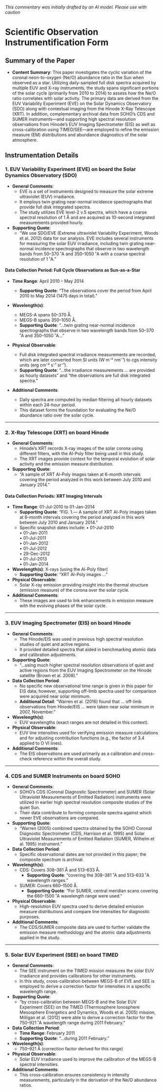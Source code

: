 _This commentary was initially drafted by an AI model. Please use with caution_

# Scientific Observation Instrumentification Form

## Summary of the Paper
- **Content Summary**: This paper investigates the cyclic variation of the coronal neon-to-oxygen (Ne/O) abundance ratio in the Sun when observed as a star. Utilizing daily-sampled full disk spectra acquired by multiple EUV and X-ray instruments, the study spans significant portions of the solar cycle (primarily from 2010 to 2014) to assess how the Ne/O ratio correlates with solar activity. The primary data are derived from the EUV Variability Experiment (EVE) on the Solar Dynamics Observatory (SDO) along with contextual imaging from the Hinode X-Ray Telescope (XRT). In addition, complementary archival data from SOHO’s CDS and SUMER instruments—and supporting high spectral resolution observations from Hinode’s EUV Imaging Spectrometer (EIS) as well as cross-calibration using TIMED/SEE—are employed to refine the emission measure (EM) distributions and abundance diagnostics of the solar atmosphere.

## Instrumentation Details

### 1. EUV Variability Experiment (EVE) on board the Solar Dynamics Observatory (SDO)
- **General Comments**:
   - EVE is a set of instruments designed to measure the solar extreme ultraviolet (EUV) irradiance.
   - It employs twin grating near-normal incidence spectrographs that provide full disk integrated spectra.
   - The study utilizes EVE level-2 v.5 spectra, which have a coarse spectral resolution of 1 Å and are acquired as 10-second integrated measurements provided hourly.
- **Supporting Quote**: 
   - “We use SDO/EVE (Extreme ultraviolet Variability Experiment, Woods et al. 2012) data for our analysis. EVE includes several instruments for measuring the solar EUV irradiance, including twin grating near-normal incidence spectrographs that observe in two wavelength bands from 50–370 ˚A and 350–1050 ˚A with a coarse spectral resolution of 1 ˚A.”

#### Data Collection Period: Full Cycle Observations as Sun-as-a-Star
- **Time Range**: April 2010 – May 2014
   - **Supporting Quote**: “The observations cover the period from April 2010 to May 2014 (1475 days in total).”
- **Wavelength(s)**:
   - MEGS-A spans 50–370 Å.
   - MEGS-B spans 350–1050 Å.
   - **Supporting Quote**: “...twin grating near-normal incidence spectrographs that observe in two wavelength bands from 50–370 ˚A and 350–1050 ˚A…”
- **Physical Observable**:
   - Full disk integrated spectral irradiance measurements are recorded, which are later converted from SI units (W m⁻² nm⁻¹) to cgs intensity units (erg cm⁻² s⁻¹ sr⁻¹).
   - **Supporting Quote**: “…the irradiance measurements ... are provided as hourly datasets” and “the observations are full disk integrated spectra.”

- **Additional Comments**:
   - Daily spectra are computed by median filtering all hourly datasets within each 24-hour period.
   - This dataset forms the foundation for evaluating the Ne/O abundance ratio over the solar cycle.

---

### 2. X-Ray Telescope (XRT) on board Hinode
- **General Comments**:
   - Hinode’s XRT records X-ray images of the solar corona using different filters, with the Al-Poly filter being used in this study.
   - The XRT images provide context for the temporal evolution of solar activity and the emission measure distribution.
- **Supporting Quote**:
   - “A sample of XRT Al-Poly images taken at 6-month intervals covering the period analyzed in this work between July 2010 and January 2014.”

#### Data Collection Periods: XRT Imaging Intervals
- **Time Range**: 01-Jul-2010 to 01-Jan-2014
   - **Supporting Quote**: “FIG. 1.— A sample of XRT Al-Poly images taken at 6-month intervals covering the period analyzed in this work between July 2010 and January 2014.”
   - Specific snapshot dates include: 
      • 01-Jul-2010  
      • 01-Jan-2011  
      • 01-Jul-2011  
      • 01-Jan-2012  
      • 01-Jul-2012  
      • 29-Dec-2012  
      • 01-Jul-2013  
      • 01-Jan-2014
- **Wavelength(s)**: X-rays (using the Al-Poly filter)
   - **Supporting Quote**: “XRT Al-Poly images …”
- **Physical Observable**:
   - Solar X-ray emission providing insight into the thermal structure (emission measure) of the corona over the solar cycle.
- **Additional Comments**:
   - These images are used to link enhancements in emission measure with the evolving phases of the solar cycle.

---

### 3. EUV Imaging Spectrometer (EIS) on board Hinode
- **General Comments**:
   - The Hinode/EIS was used in previous high spectral resolution studies of quiet and active regions.
   - It provided detailed spectra that aided in benchmarking atomic data and calibration adjustments.
- **Supporting Quote**: 
   - “...using much higher spectral resolution observations of quiet and active regions from the EUV Imaging Spectrometer on the Hinode satellite (Brown et al. 2008).”
- **Data Collection Period**:
   - No specific new observational time range is given in this paper for EIS data; however, supporting off-limb spectra used for comparison were acquired near solar minimum.
   - **Additional Detail**: “Warren et al. (2016) found that … off-limb observations from Hinode/EIS … were taken near solar minimum in 2007, November.”
- **Wavelength(s)**:
   - EUV wavelengths (exact ranges are not detailed in this context).
- **Physical Observable**:
   - EUV line intensities used for verifying emission measure calculations and for adjusting contribution functions (e.g., the factor of 3.4 applied to O VI lines).
- **Additional Comments**:
   - The EIS observations are used primarily as a calibration and cross-check reference within the overall study.

---

### 4. CDS and SUMER Instruments on board SOHO
- **General Comments**:
   - SOHO’s CDS (Coronal Diagnostic Spectrometer) and SUMER (Solar Ultraviolet Measurements of Emitted Radiation) instruments were utilized in earlier high spectral resolution composite studies of the quiet Sun.
   - Their data contribute to forming composite spectra against which newer EVE observations are compared.
- **Supporting Quote**:
   - “Warren (2005) combined spectra obtained by the SOHO Coronal Diagnostic Spectrometer (CDS, Harrison et al. 1995) and Solar Ultraviolet Measurements of Emitted Radiation (SUMER, Wilhelm et al. 1995) instrument.”
- **Data Collection Period**:
   - Specific observational dates are not provided in this paper; the composite spectrum is archival.
- **Wavelength(s)**:
   - CDS: Covers 308–381 Å and 513–633 Å.
      - **Supporting Quote**: “covering the 308–381 ˚A and 513–633 ˚A wavelength ranges.”
   - SUMER: Covers 660–1500 Å.
      - **Supporting Quote**: “For SUMER, central meridian scans covering the 660–1500 ˚A wavelength range were used.”
- **Physical Observable**:
   - High-resolution EUV spectra used to derive detailed emission measure distributions and compare line intensities for diagnostic purposes.
- **Additional Comments**:
   - The CDS/SUMER composite data are used to further validate the emission measure methodology and the atomic data adjustments applied in the study.

---

### 5. Solar EUV Experiment (SEE) on board TIMED
- **General Comments**:
   - The SEE instrument on the TIMED mission measures the solar EUV irradiance and provides calibrations for other instruments.
   - In this study, cross-calibration between MEGS-B of EVE and SEE is employed to derive a correction factor for intensities in a specific wavelength range.
- **Supporting Quote**:
   - “by cross-calibration between MEGS-B and the Solar EUV Experiment (SEE) on the TIMED (Thermosphere Ionosphere Mesosphere Energetics and Dynamics, Woods et al. 2005) mission, Milligan et al. (2012) were able to derive a correction factor for the 750–921 ˚A wavelength range during 2011 February.”
- **Data Collection Period**:
   - **Time Range**: February 2011
   - **Supporting Quote**: “…during 2011 February.”
- **Wavelength(s)**:
   - 750–921 Å (correction factor derived for this range)
- **Physical Observable**:
   - Solar EUV irradiance used to improve the calibration of the MEGS-B spectral intensities.
- **Additional Comments**:
   - This cross-calibration ensures consistency in intensity measurements, particularly in the derivation of the Ne/O abundance ratios.
